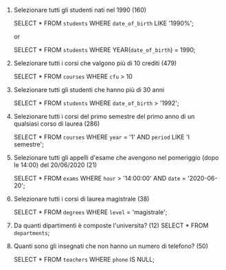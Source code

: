 1. Selezionare tutti gli studenti nati nel 1990 (160)

    SELECT * FROM `students` WHERE `date_of_birth` LIKE '1990%';

    or 

    SELECT * FROM `students` WHERE YEAR(`date_of_birth`) = 1990;

2. Selezionare tutti i corsi che valgono più di 10 crediti (479)

    SELECT * FROM `courses` WHERE `cfu` > 10

3. Selezionare tutti gli studenti che hanno più di 30 anni

    SELECT * FROM `students` WHERE `date_of_birth` > '1992';

4. Selezionare tutti i corsi del primo semestre del primo anno di un qualsiasi corso di laurea (286)

    SELECT * FROM `courses` WHERE `year` = '1' AND `period` LIKE 'I semestre';

5. Selezionare tutti gli appelli d'esame che avengono nel pomeriggio (dopo le 14:00) del 20/06/2020 (21)

    SELECT * FROM `exams` WHERE `hour` > '14:00:00' AND `date` = '2020-06-20';

6. Selezionare tutti i corsi di laurea magistrale (38)

    SELECT * FROM `degrees` WHERE `level` = 'magistrale';

7. Da quanti dipartimenti è composte l'universita? (12)
    SELECT * 
    FROM `departments`;

8. Quanti sono gli insegnati che non hanno un numero di telefono? (50)

    SELECT * FROM `teachers` WHERE `phone` IS NULL;




